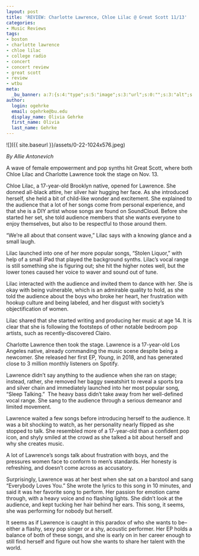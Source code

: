 ```yaml
---
layout: post
title: 'REVIEW: Charlotte Lawrence, Chloe Lilac @ Great Scott 11/13'
categories:
- Music Reviews
tags:
- boston
- charlotte lawrence
- chloe lilac
- college radio
- concert
- concert review
- great scott
- review
- wtbu
meta:
  _bu_banner: a:7:{s:4:"type";s:5:"image";s:3:"url";s:0:"";s:3:"alt";s:0:"";s:7:"post_id";s:0:"";s:4:"html";s:0:"";s:8:"position";s:12:"contentWidth";s:7:"caption";s:0:"";}
author:
  login: ogehrke
  email: ogehrke@bu.edu
  display_name: Olivia Gehrke
  first_name: Olivia
  last_name: Gehrke
---
```

![]({{ site.baseurl }}/assets/0-22-1024x576.jpeg)

_By Allie Antonevich_

A wave of female empowerment and pop synths hit Great Scott, where both Chloe Lilac and Charlotte Lawrence took the stage on Nov. 13.

Chloe Lilac, a 17-year-old Brooklyn native, opened for Lawrence. She donned all-black attire, her silver hair hugging her face. As she introduced herself, she held a bit of child-like wonder and excitement. She explained to the audience that a lot of her songs come from personal experience, and that she is a DIY artist whose songs are found on SoundCloud. Before she started her set, she told audience members that she wants everyone to enjoy themselves, but also to be respectful to those around them.

“We’re all about that consent wave,” Lilac says with a knowing glance and a small laugh.

Lilac launched into one of her more popular songs, “Stolen Liquor,” with help of a small iPad that played the background synths. Lilac’s vocal range is still something she is figuring out; she hit the higher notes well, but the lower tones caused her voice to waver and sound out of tune.

Lilac interacted with the audience and invited them to dance with her. She is okay with being vulnerable, which is an admirable quality to hold, as she told the audience about the boys who broke her heart, her frustration with hookup culture and being labeled, and her disgust with society’s objectification of women.

Lilac shared that she started writing and producing her music at age 14. It is clear that she is following the footsteps of other notable bedroom pop artists, such as recently-discovered Clairo.

Charlotte Lawrence then took the stage. Lawrence is a 17-year-old Los Angeles native, already commanding the music scene despite being a newcomer. She released her first EP, _Young_, in 2018, and has generated close to 3 million monthly listeners on Spotify.

Lawrence didn’t say anything to the audience when she ran on stage; instead, rather, she removed her baggy sweatshirt to reveal a sports bra and silver chain and immediately launched into her most popular song, “Sleep Talking.”  The heavy bass didn’t take away from her well-defined vocal range. She sang to the audience through a serious demeanor and limited movement.

Lawrence waited a few songs before introducing herself to the audience. It was a bit shocking to watch, as her personality nearly flipped as she stopped to talk. She resembled more of a 17-year-old than a confident pop icon, and shyly smiled at the crowd as she talked a bit about herself and why she creates music.

A lot of Lawrence’s songs talk about frustration with boys, and the pressures women face to conform to men’s standards. Her honesty is refreshing, and doesn’t come across as accusatory.

Surprisingly, Lawrence was at her best when she sat on a barstool and sang “Everybody Loves You.” She wrote the lyrics to this song in 10 minutes, and said it was her favorite song to perform. Her passion for emotion came through, with a heavy voice and no flashing lights. She didn’t look at the audience, and kept tucking her hair behind her ears. This song, it seems, she was performing for nobody but herself.

It seems as if Lawrence is caught in this paradox of who she wants to be–either a flashy, sexy pop singer or a shy, acoustic performer. Her EP holds a balance of both of these songs, and she is early on in her career enough to still find herself and figure out how she wants to share her talent with the world.